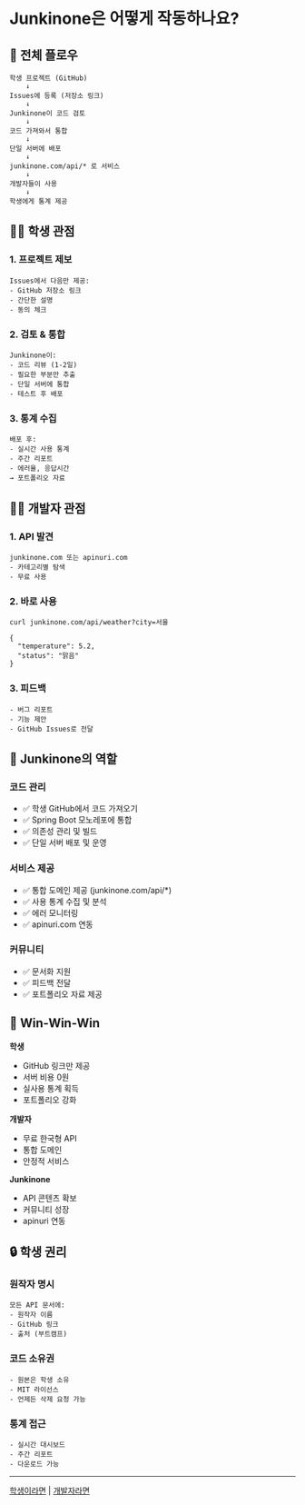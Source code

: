 # Junkinone은 어떻게 작동하나요?

## 🔄 전체 플로우
```
학생 프로젝트 (GitHub)
    ↓
Issues에 등록 (저장소 링크)
    ↓
Junkinone이 코드 검토
    ↓
코드 가져와서 통합
    ↓
단일 서버에 배포
    ↓
junkinone.com/api/* 로 서비스
    ↓
개발자들이 사용
    ↓
학생에게 통계 제공
```

## 👨‍🎓 학생 관점

### 1. 프로젝트 제보
```
Issues에서 다음만 제공:
- GitHub 저장소 링크
- 간단한 설명
- 동의 체크
```

### 2. 검토 & 통합
```
Junkinone이:
- 코드 리뷰 (1-2일)
- 필요한 부분만 추출
- 단일 서버에 통합
- 테스트 후 배포
```

### 3. 통계 수집
```
배포 후:
- 실시간 사용 통계
- 주간 리포트
- 에러율, 응답시간
→ 포트폴리오 자료
```

## 👨‍💻 개발자 관점

### 1. API 발견
```
junkinone.com 또는 apinuri.com
- 카테고리별 탐색
- 무료 사용
```

### 2. 바로 사용
```
curl junkinone.com/api/weather?city=서울

{
  "temperature": 5.2,
  "status": "맑음"
}
```

### 3. 피드백
```
- 버그 리포트
- 기능 제안
- GitHub Issues로 전달
```

## 🏢 Junkinone의 역할

### 코드 관리
- ✅ 학생 GitHub에서 코드 가져오기
- ✅ Spring Boot 모노레포에 통합
- ✅ 의존성 관리 및 빌드
- ✅ 단일 서버 배포 및 운영

### 서비스 제공
- ✅ 통합 도메인 제공 (junkinone.com/api/*)
- ✅ 사용 통계 수집 및 분석
- ✅ 에러 모니터링
- ✅ apinuri.com 연동

### 커뮤니티
- ✅ 문서화 지원
- ✅ 피드백 전달
- ✅ 포트폴리오 자료 제공

## 🤝 Win-Win-Win

**학생**
- GitHub 링크만 제공
- 서버 비용 0원
- 실사용 통계 획득
- 포트폴리오 강화

**개발자**
- 무료 한국형 API
- 통합 도메인
- 안정적 서비스

**Junkinone**
- API 콘텐츠 확보
- 커뮤니티 성장
- apinuri 연동

## 🔒 학생 권리

### 원작자 명시
```
모든 API 문서에:
- 원작자 이름
- GitHub 링크
- 출처 (부트캠프)
```

### 코드 소유권
```
- 원본은 학생 소유
- MIT 라이선스
- 언제든 삭제 요청 가능
```

### 통계 접근
```
- 실시간 대시보드
- 주간 리포트
- 다운로드 가능
```

---

[학생이라면](for-students.md) | [개발자라면](for-developers.md)
